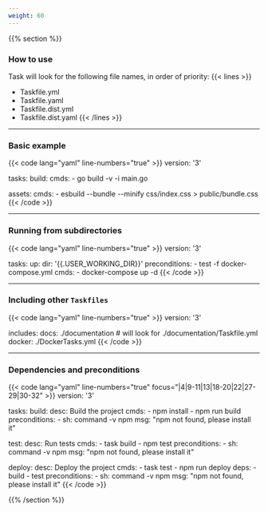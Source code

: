 ```yaml
---
weight: 60
---
```

{{% section %}}

### How to use

Task will look for the following file names, in order of priority:
{{< lines >}}
- Taskfile.yml
- Taskfile.yaml
- Taskfile.dist.yml
- Taskfile.dist.yaml
{{< /lines >}}

------

### Basic example

{{< code lang="yaml" line-numbers="true" >}}
version: '3'

tasks:
  build:
    cmds:
      - go build -v -i main.go

  assets:
    cmds:
      - esbuild --bundle --minify css/index.css > public/bundle.css
{{< /code >}}

------
### Running from subdirectories

{{< code lang="yaml" line-numbers="true" >}}
version: '3'

tasks:
  up:
    dir: '{{.USER_WORKING_DIR}}'
    preconditions:
      - test -f docker-compose.yml
    cmds:
      - docker-compose up -d
{{< /code >}}

------
### Including other `Taskfiles`

{{< code lang="yaml" line-numbers="true" >}}
version: '3'

includes:
  docs: ./documentation # will look for ./documentation/Taskfile.yml
  docker: ./DockerTasks.yml
{{< /code >}}

------
### Dependencies and preconditions

{{< code lang="yaml" line-numbers="true" focus="|4|9-11|13|18-20|22|27-29|30-32" >}}
version: '3'

tasks:
  build:
    desc: Build the project
    cmds:
      - npm install
      - npm run build
    preconditions:
      - sh: command -v npm
        msg: "npm not found, please install it"

  test:
    desc: Run tests
    cmds:
      - task build
      - npm test
    preconditions:
      - sh: command -v npm
        msg: "npm not found, please install it"

  deploy:
    desc: Deploy the project
    cmds:
      - task test
      - npm run deploy
    deps:
      - build
      - test
    preconditions:
      - sh: command -v npm
        msg: "npm not found, please install it"
{{< /code >}}

{{% /section %}}
